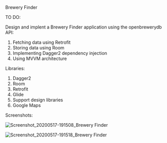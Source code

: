 Brewery Finder

TO DO:

Design and implent a Brewery Finder application using the openbrewerydb API:

1. Fetching data using Retrofit
2. Storing data using Room
3. Implementing Dagger2 dependency injection
4. Using MVVM architecture

Libraries:

1. Dagger2
2. Room
3. Retrofit
4. Glide
5. Support design libraries
6. Google Maps

Screenshots:

![Screenshot_20200517-191508_Brewery Finder](https://user-images.githubusercontent.com/33603567/82154165-b9db3280-9874-11ea-80bb-5401f763d2d6.jpg)

![Screenshot_20200517-191518_Brewery Finder](https://user-images.githubusercontent.com/33603567/82154169-c65f8b00-9874-11ea-9622-394b209c851b.jpg)

